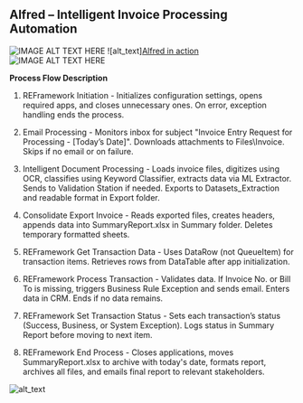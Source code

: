 ## Alfred – Intelligent Invoice Processing Automation
![IMAGE ALT TEXT HERE](https://vimeo.com/1081363310?share=copy#t=0)
![alt_text]<a href="https://vimeo.com/1081363310?share=copy#t=0">Alfred in action</a>
![IMAGE ALT TEXT HERE](https://vimeo.com/1081363310?share=copy#t=0)

**Process Flow Description**
1. REFramework Initiation -
Initializes configuration settings, opens required apps, and closes unnecessary ones. On error, exception handling ends the process.

2. Email Processing -
Monitors inbox for subject "Invoice Entry Request for Processing - [Today’s Date]". Downloads attachments to Files\Invoice. Skips if no email or on failure.

3. Intelligent Document Processing -
Loads invoice files, digitizes using OCR, classifies using Keyword Classifier, extracts data via ML Extractor. Sends to Validation Station if needed. Exports to Datasets_Extraction and readable format in Export folder.

4. Consolidate Export Invoice -
Reads exported files, creates headers, appends data into SummaryReport.xlsx in Summary folder. Deletes temporary formatted sheets.

5. REFramework Get Transaction Data -
Uses DataRow (not QueueItem) for transaction items. Retrieves rows from DataTable after app initialization.

6. REFramework Process Transaction -
Validates data. If Invoice No. or Bill To is missing, triggers Business Rule Exception and sends email. Enters data in CRM. Ends if no data remains.

7. REFramework Set Transaction Status -
Sets each transaction’s status (Success, Business, or System Exception). Logs status in Summary Report before moving to next item.

8. REFramework End Process -
Closes applications, moves SummaryReport.xlsx to archive with today's date, formats report, archives all files, and emails final report to relevant stakeholders.

![alt_text](https://github.com/bacdillon/RPA-UiPath/blob/main/Alfred%20%E2%80%93%20Intelligent%20Invoice%20Processing%20Automation/img/summary.jpg)




